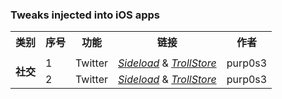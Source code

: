 ### Tweaks injected into iOS apps

<table>
    <tr> <th> 类别 </th> <th> 序号 </th> <th> 功能 </th> <th> 链接 </th> <th> 作者 </th> </tr>
	<tr>
		<td colspan="5">  </td>
    </tr>
	<tr>
		<td rowspan="2"><strong>社交</strong></td>
		<td > 1 </td> <td > Twitter </td> <td ><a href="https://github.com/purp0s3/Tweaked-iOS-Apps/releases/download/21.jun.23/Twitter9.63_BHTwitter3.9.1.ipa"><em>Sideload</em></a> & <a href="https://github.com/purp0s3/Tweaked-iOS-Apps/releases/download/21.jun.23/Twitter9.63_BHTwitter3.9.1TS.ipa"><em>TrollStore</em></a></td><td>purp0s3</td>
    </tr>
    <tr>
		<td > 2 </td> <td > Twitter </td> <td ><a href="https://github.com/purp0s3/Tweaked-iOS-Apps/releases/download/21.jun.23/Twitter9.63_BHTwitter3.9.1.ipa"><em>Sideload</em></a> & <a href="https://github.com/purp0s3/Tweaked-iOS-Apps/releases/download/21.jun.23/Twitter9.63_BHTwitter3.9.1TS.ipa"><em>TrollStore</em></a></td><td>purp0s3</td>
    </tr>
	
</table>
